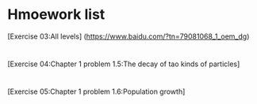 # Hmoework list
[Exercise 03:All levels] (https://www.baidu.com/?tn=79081068_1_oem_dg) 
#
[Exercise 04:Chapter 1 problem 1.5:The decay of tao kinds of particles] 
#
[Exercise 05:Chapter 1 problem 1.6:Population growth]
